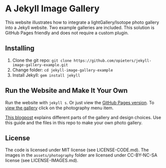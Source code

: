 # A Jekyll Image Gallery

This website illustrates how to integrate a lightGallery/Isotope photo gallery into a Jekyll website. Two example galleries are included. This solution is GitHub Pages friendly and does not require a custom plugin.

## Installing

1. Clone the git repo: `git clone https://github.com/opieters/jekyll-image-gallery-example.git`
2. Change folder: `cd jekyll-image-gallery-example`
3. Install Jekyll: `gem install jekyll`

## Run the Website and Make It Your Own

Run the website with `jekyll s`. Or just view the [GitHub Pages version](https://brunurb.github.io/VOMIT/vectors_gallery/). To [view the gallery](https://brunurb.github.io/VOMIT/vectors_gallery/) click on the photography menu item.

[This blogpost](http://www.olivierpieters.be/blog/2016/02/26/creating-a-jekyll-image-gallery.html) explains different parts of the gallery and design choices. Use this guide and the files in this repo to make your own photo gallery.

## License

The code is licensed under MIT license (see LICENSE-CODE.md). The images in the `assets/photography` folder are licensed under CC-BY-NC-SA license (see LICENSE-IMAGES.md).
